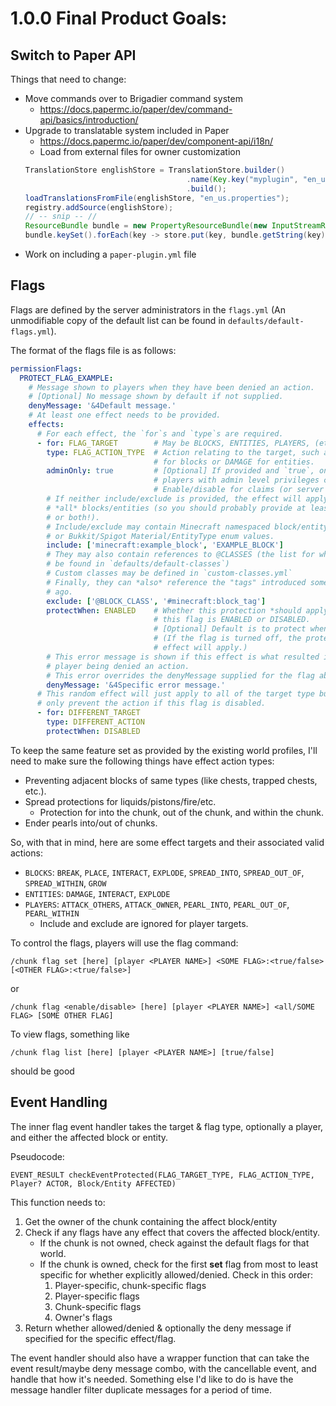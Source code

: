 # 1.0.0 Final Product Goals:

## Switch to Paper API

Things that need to change:
- Move commands over to Brigadier command system
  - https://docs.papermc.io/paper/dev/command-api/basics/introduction/
- Upgrade to translatable system included in Paper
  - https://docs.papermc.io/paper/dev/component-api/i18n/
  - Load from external files for owner customization
  ```java
  TranslationStore englishStore = TranslationStore.builder()
                                      .name(Key.key("myplugin", "en_us"))
                                      .build();
  loadTranslationsFromFile(englishStore, "en_us.properties");
  registry.addSource(englishStore);
  // -- snip -- //
  ResourceBundle bundle = new PropertyResourceBundle(new InputStreamReader(inputStream, StandardCharsets.UTF_8));
  bundle.keySet().forEach(key -> store.put(key, bundle.getString(key)));
  ```
- Work on including a `paper-plugin.yml` file

## Flags

Flags are defined by the server administrators in the `flags.yml` (An
unmodifiable copy of the default list can be found in
`defaults/default-flags.yml`).

The format of the flags file is as follows:

```yml
permissionFlags:
  PROTECT_FLAG_EXAMPLE:
    # Message shown to players when they have been denied an action.
    # [Optional] No message shown by default if not supplied.
    denyMessage: '&4Default message.'
    # At least one effect needs to be provided.
    effects:
      # For each effect, the `for`s and `type`s are required.
      - for: FLAG_TARGET        # May be BLOCKS, ENTITIES, PLAYERS, (etc.?)
        type: FLAG_ACTION_TYPE  # Action relating to the target, such as BREAK
                                # for blocks or DAMAGE for entities.
        adminOnly: true         # [Optional] If provided and `true`, only
                                # players with admin level privileges can
                                # Enable/disable for claims (or server claims)
        # If neither include/exclude is provided, the effect will apply to
        # *all* blocks/entities (so you should probably provide at least one
        # or both!).
        # Include/exclude may contain Minecraft namespaced block/entity names
        # or Bukkit/Spigot Material/EntityType enum values.
        include: ['minecraft:example_block', 'EXAMPLE_BLOCK']
        # They may also contain references to @CLASSES (the list for which can
        # be found in `defaults/default-classes`)
        # Custom classes may be defined in `custom-classes.yml`
        # Finally, they can *also* reference the "tags" introduced some while
        # ago.
        exclude: ['@BLOCK_CLASS', '#minecraft:block_tag']
        protectWhen: ENABLED    # Whether this protection *should apply* when
                                # this flag is ENABLED or DISABLED.
                                # [Optional] Default is to protect when *disabled*
                                # (If the flag is turned off, the protection
                                # effect will apply.)
        # This error message is shown if this effect is what resulted in the
        # player being denied an action.
        # This error overrides the denyMessage supplied for the flag above.
        denyMessage: '&4Specific error message.'
      # This random effect will just apply to all of the target type but will
      # only prevent the action if this flag is disabled.
      - for: DIFFERENT_TARGET
        type: DIFFERENT_ACTION
        protectWhen: DISABLED
```

To keep the same feature set as provided by the existing world profiles, I'll
need to make sure the following things have effect action types:
* Preventing adjacent blocks of same types (like chests, trapped chests, etc.).
* Spread protections for liquids/pistons/fire/etc.
  * Protection for into the chunk, out of the chunk, and within the chunk.
* Ender pearls into/out of chunks.

So, with that in mind, here are some effect targets and their associated valid
actions:
* `BLOCKS`: `BREAK`, `PLACE`, `INTERACT`, `EXPLODE`, `SPREAD_INTO`,
  `SPREAD_OUT_OF`, `SPREAD_WITHIN`, `GROW`
* `ENTITIES`: `DAMAGE`, `INTERACT`, `EXPLODE`
* `PLAYERS`: `ATTACK_OTHERS`, `ATTACK_OWNER`, `PEARL_INTO`, `PEARL_OUT_OF`,
  `PEARL_WITHIN`
  * Include and exclude are ignored for player targets.

To control the flags, players will use the flag command:

```
/chunk flag set [here] [player <PLAYER NAME>] <SOME FLAG>:<true/false> [<OTHER FLAG>:<true/false>]
```
or
```
/chunk flag <enable/disable> [here] [player <PLAYER NAME>] <all/SOME FLAG> [SOME OTHER FLAG]
```

To view flags, something like
```
/chunk flag list [here] [player <PLAYER NAME>] [true/false]
```
should be good

## Event Handling

The inner flag event handler takes the target & flag type, optionally a player, and
either the affected block or entity.

Pseudocode:
```
EVENT_RESULT checkEventProtected(FLAG_TARGET_TYPE, FLAG_ACTION_TYPE, Player? ACTOR, Block/Entity AFFECTED)
```

This function needs to:
1) Get the owner of the chunk containing the affect block/entity
2) Check if any flags have any effect that covers the affected block/entity.
    * If the chunk is not owned, check against the default flags for that world.
    * If the chunk is owned, check for the first **set** flag from most to least
      specific for whether explicitly allowed/denied. Check in this order:
      1) Player-specific, chunk-specific flags
      2) Player-specific flags
      3) Chunk-specific flags
      4) Owner's flags
3) Return whether allowed/denied & optionally the deny message if specified
   for the specific effect/flag.

The event handler should also have a wrapper function that can take the event
result/maybe deny message combo, with the cancellable event, and handle that
how it's needed.
Something else I'd like to do is have the message handler filter duplicate
messages for a period of time.
